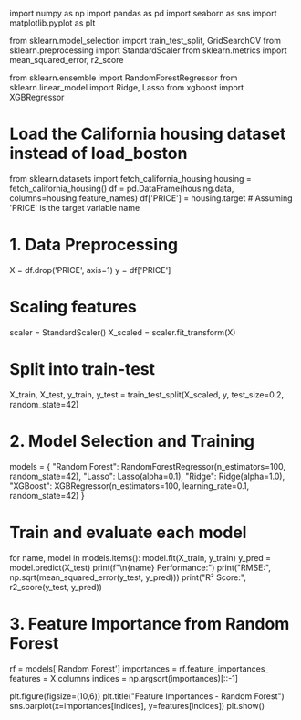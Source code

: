 import numpy as np
import pandas as pd
import seaborn as sns
import matplotlib.pyplot as plt

from sklearn.model_selection import train_test_split, GridSearchCV
from sklearn.preprocessing import StandardScaler
from sklearn.metrics import mean_squared_error, r2_score

from sklearn.ensemble import RandomForestRegressor
from sklearn.linear_model import Ridge, Lasso
from xgboost import XGBRegressor

# Load the California housing dataset instead of load_boston
from sklearn.datasets import fetch_california_housing
housing = fetch_california_housing()
df = pd.DataFrame(housing.data, columns=housing.feature_names)
df['PRICE'] = housing.target  # Assuming 'PRICE' is the target variable name

# 1. Data Preprocessing
X = df.drop('PRICE', axis=1)
y = df['PRICE']

# Scaling features
scaler = StandardScaler()
X_scaled = scaler.fit_transform(X)

# Split into train-test
X_train, X_test, y_train, y_test = train_test_split(X_scaled, y, test_size=0.2, random_state=42)

# 2. Model Selection and Training
models = {
    "Random Forest": RandomForestRegressor(n_estimators=100, random_state=42),
    "Lasso": Lasso(alpha=0.1),
    "Ridge": Ridge(alpha=1.0),
    "XGBoost": XGBRegressor(n_estimators=100, learning_rate=0.1, random_state=42)
}

# Train and evaluate each model
for name, model in models.items():
    model.fit(X_train, y_train)
    y_pred = model.predict(X_test)
    print(f"\n{name} Performance:")
    print("RMSE:", np.sqrt(mean_squared_error(y_test, y_pred)))
    print("R² Score:", r2_score(y_test, y_pred))

# 3. Feature Importance from Random Forest
rf = models['Random Forest']
importances = rf.feature_importances_
features = X.columns
indices = np.argsort(importances)[::-1]

plt.figure(figsize=(10,6))
plt.title("Feature Importances - Random Forest")
sns.barplot(x=importances[indices], y=features[indices])
plt.show()
